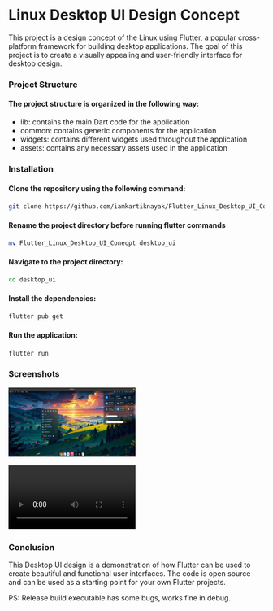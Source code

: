 # Linux Desktop UI Design Concept
This project is a design concept of the Linux using Flutter, a popular cross-platform framework for building desktop applications. The goal of this project is to create a visually appealing and user-friendly interface for desktop design.

### Project Structure
 #### The project structure is organized in the following way:

* lib: contains the main Dart code for the application
* common: contains generic components for the application
* widgets: contains different widgets used throughout the application
* assets: contains any necessary assets used in the application 

### Installation
#### Clone the repository using the following command:
```bash    
git clone https://github.com/iamkartiknayak/Flutter_Linux_Desktop_UI_Conecpt.git
```
#### Rename the project directory before running flutter commands
```bash
mv Flutter_Linux_Desktop_UI_Conecpt desktop_ui
```
#### Navigate to the project directory:
```bash 
cd desktop_ui
```
#### Install the dependencies:
```bash 
flutter pub get
```
#### Run the application:
```bash 
flutter run
```
### Screenshots

<img src="./screenshots/image.png" alt="Example Image" width="250">&nbsp;&nbsp;&nbsp;

<video src="./screenshots/sample.mp4" alt="Example Image" width="250">&nbsp;&nbsp;&nbsp;

### Conclusion
This Desktop UI design is a demonstration of how Flutter can be used to create beautiful and functional user interfaces. The code is open source and can be used as a starting point for your own Flutter projects.

PS: Release build executable has some bugs, works fine in debug.
